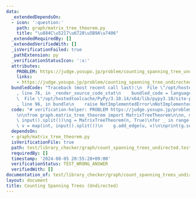 ```yaml
---
data:
  _extendedDependsOn:
  - icon: ':question:'
    path: graph/matrix_tree_theorem.py
    title: "\u884C\u5217\u6728\u5B9A\u7406"
  _extendedRequiredBy: []
  _extendedVerifiedWith: []
  _isVerificationFailed: true
  _pathExtension: py
  _verificationStatusIcon: ':x:'
  attributes:
    PROBLEM: https://judge.yosupo.jp/problem/counting_spanning_tree_undirected
    links:
    - https://judge.yosupo.jp/problem/counting_spanning_tree_undirected
  bundledCode: "Traceback (most recent call last):\n  File \"/opt/hostedtoolcache/PyPy/3.10.14/x64/lib/pypy3.10/site-packages/onlinejudge_verify/documentation/build.py\"\
    , line 76, in _render_source_code_stat\n    bundled_code = language.bundle(\n\
    \  File \"/opt/hostedtoolcache/PyPy/3.10.14/x64/lib/pypy3.10/site-packages/onlinejudge_verify/languages/python.py\"\
    , line 96, in bundle\n    raise NotImplementedError\nNotImplementedError\n"
  code: "# verification-helper: PROBLEM https://judge.yosupo.jp/problem/counting_spanning_tree_undirected\n\
    \n\nfrom graph.matrix_tree_theorem import MatrixTreeTheorem\n\nn, m, r = map(int,\
    \ input().split())\ng = MatrixTreeTheorem(n, True)\nfor _ in range(m):\n    u,\
    \ v = map(int, input().split())\n    g.add_edge(u, v)\n\nprint(g.solve())\n"
  dependsOn:
  - graph/matrix_tree_theorem.py
  isVerificationFile: true
  path: test/library_checker/graph/count_spanning_trees_undirected.test.py
  requiredBy: []
  timestamp: '2024-08-05 20:55:28+09:00'
  verificationStatus: TEST_WRONG_ANSWER
  verifiedWith: []
documentation_of: test/library_checker/graph/count_spanning_trees_undirected.test.py
layout: document
title: Counting Spanning Trees (Undirected)
---
```


